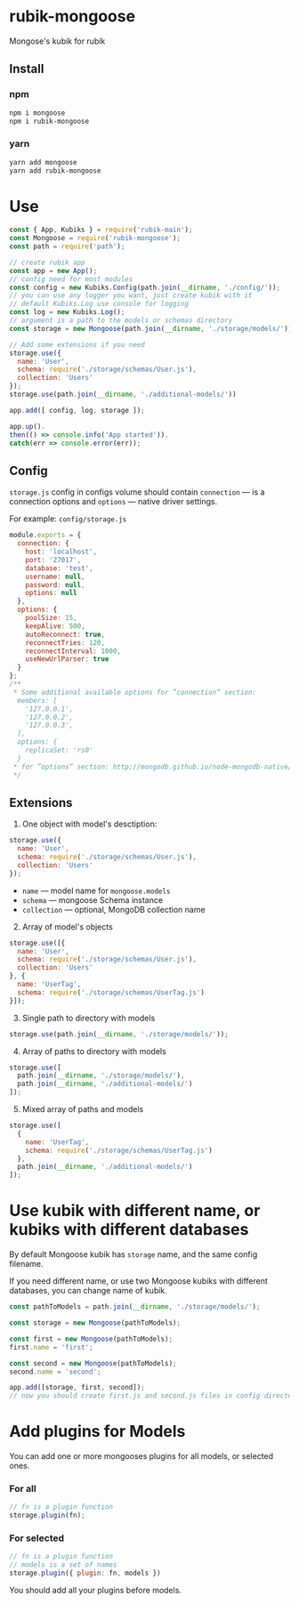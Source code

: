 # rubik-mongoose
Mongose's kubik for rubik

## Install

### npm
```bash
npm i mongoose
npm i rubik-mongoose
```

### yarn
```bash
yarn add mongoose
yarn add rubik-mongoose
```

# Use
```javascript
const { App, Kubiks } = require('rubik-main');
const Mongoose = require('rubik-mongoose');
const path = require('path');

// create rubik app
const app = new App();
// config need for most modules
const config = new Kubiks.Config(path.join(__dirname, './config/'));
// you can use any logger you want, just create kubik with it
// default Kubiks.Log use console for logging
const log = new Kubiks.Log();
// argument is a path to the models or schemas directory
const storage = new Mongoose(path.join(__dirname, './storage/models/'));

// Add some extensions if you need
storage.use({
  name: 'User',
  schema: require('./storage/schemas/User.js'),
  collection: 'Users'
});
storage.use(path.join(__dirname, './additional-models/'))

app.add([ config, log, storage ]);

app.up().
then(() => console.info('App started')).
catch(err => console.error(err));
```

## Config
`storage.js` config in configs volume should contain `connection` — is a connection options and `options` — native driver settings.

For example:
`config/storage.js`
```javascript
module.exports = {
  connection: {
    host: 'localhost',
    port: '27017',
    database: 'test',
    username: null,
    password: null,
    options: null
  },
  options: {
    poolSize: 15,
    keepAlive: 500,
    autoReconnect: true,
    reconnectTries: 120,
    reconnectInterval: 1000,
    useNewUrlParser: true
  }
};
/**
 * Some additional available options for ”connection“ section:
  members: [
    '127.0.0.1',
    '127.0.0.2',
    '127.0.0.3',
  ],
  options: {
    replicaSet: 'rs0'
  }
 * for ”options“ section: http://mongodb.github.io/node-mongodb-native/3.1/reference/connecting/connection-settings/
 */
```

## Extensions
1. One object with model's desctiption:
```javascript
storage.use({
  name: 'User',
  schema: require('./storage/schemas/User.js'),
  collection: 'Users'
});
```
- `name` — model name for `mongoose.models`
- `schema` — mongoose Schema instance
- `collection` — optional, MongoDB collection name

2. Array of model's objects
```javascript
storage.use([{
  name: 'User',
  schema: require('./storage/schemas/User.js'),
  collection: 'Users'
}, {
  name: 'UserTag',
  schema: require('./storage/schemas/UserTag.js')
}]);
```

3. Single path to directory with models
```javascript
storage.use(path.join(__dirname, './storage/models/'));
```

4. Array of paths to directory with models
```javascript
storage.use([
  path.join(__dirname, './storage/models/'),
  path.join(__dirname, './additional-models/')
]);
```

5. Mixed array of paths and models
```javascript
storage.use([
  {
    name: 'UserTag',
    schema: require('./storage/schemas/UserTag.js')
  },
  path.join(__dirname, './additional-models/')
]);
```

# Use kubik with different name, or kubiks with different databases
By default Mongoose kubik has `storage` name, and the same config filename.

If you need different name, or use two Mongoose kubiks with different databases, you can change name of kubik.
```js
const pathToModels = path.join(__dirname, './storage/models/');

const storage = new Mongoose(pathToModels);

const first = new Mongoose(pathToModels);
first.name = 'first';

const second = new Mongoose(pathToModels);
second.name = 'second';

app.add([storage, first, second]);
// now you should create first.js and second.js files in config directories, and set configuration for different connections
```

# Add plugins for Models
You can add one or more mongooses plugins for all models, or selected ones.
### For all
```js
// fn is a plugin function
storage.plugin(fn);
```
### For selected
```js
// fn is a plugin function
// models is a set of names
storage.plugin({ plugin: fn, models })
```

You should add all your plugins before models.
